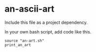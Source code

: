 # an-ascii-art

Include this file as a project dependency.

In your own bash script, add code like this.
```
source "an-art.sh"
print_an_art
```